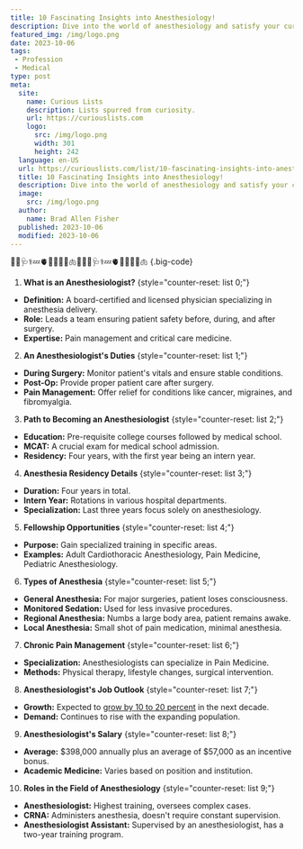```yaml
---
title: 10 Fascinating Insights into Anesthesiology!
description: Dive into the world of anesthesiology and satisfy your curious mind with these intriguing insights about the profession.
featured_img: /img/logo.png
date: 2023-10-06
tags:
 - Profession
 - Medical
type: post
meta:
  site:
    name: Curious Lists
    description: Lists spurred from curiosity.
    url: https://curiouslists.com
    logo:
      src: /img/logo.png
      width: 301
      height: 242
  language: en-US
  url: https://curiouslists.com/list/10-fascinating-insights-into-anesthesiology
  title: 10 Fascinating Insights into Anesthesiology!
  description: Dive into the world of anesthesiology and satisfy your curious mind with these intriguing insights about the profession.
  image:
    src: /img/logo.png
  author:
    name: Brad Allen Fisher
  published: 2023-10-06
  modified: 2023-10-06
---
```

💉😴🩺⚕💤🫀👩🏻‍⚕️💊🫁🏥💉😴🩺⚕💤🫀👩🏻‍⚕️💊🫁 {.big-code}

1. **What is an Anesthesiologist?** {style="counter-reset: list 0;"}
  - **Definition:** A board-certified and licensed physician specializing in anesthesia delivery.
  - **Role:** Leads a team ensuring patient safety before, during, and after surgery.
  - **Expertise:** Pain management and critical care medicine.

2. **An Anesthesiologist's Duties** {style="counter-reset: list 1;"}
  - **During Surgery:** Monitor patient's vitals and ensure stable conditions.
  - **Post-Op:** Provide proper patient care after surgery.
  - **Pain Management:** Offer relief for conditions like cancer, migraines, and fibromyalgia.

3. **Path to Becoming an Anesthesiologist** {style="counter-reset: list 2;"}
  - **Education:** Pre-requisite college courses followed by medical school.
  - **MCAT:** A crucial exam for medical school admission.
  - **Residency:** Four years, with the first year being an intern year.

4. **Anesthesia Residency Details** {style="counter-reset: list 3;"}
  - **Duration:** Four years in total.
  - **Intern Year:** Rotations in various hospital departments.
  - **Specialization:** Last three years focus solely on anesthesiology.

5. **Fellowship Opportunities** {style="counter-reset: list 4;"}
  - **Purpose:** Gain specialized training in specific areas.
  - **Examples:** Adult Cardiothoracic Anesthesiology, Pain Medicine, Pediatric Anesthesiology.

6. **Types of Anesthesia** {style="counter-reset: list 5;"}
  - **General Anesthesia:** For major surgeries, patient loses consciousness.
  - **Monitored Sedation:** Used for less invasive procedures.
  - **Regional Anesthesia:** Numbs a large body area, patient remains awake.
  - **Local Anesthesia:** Small shot of pain medication, minimal anesthesia.

7. **Chronic Pain Management** {style="counter-reset: list 6;"}
  - **Specialization:** Anesthesiologists can specialize in Pain Medicine.
  - **Methods:** Physical therapy, lifestyle changes, surgical intervention.

8. **Anesthesiologist's Job Outlook** {style="counter-reset: list 7;"}
  - **Growth:** Expected to [grow by 10 to 20 percent](https://curiouslists.com/list/top-20-high-paying-jobs-dive-into-wealthy-careers/) in the next decade.
  - **Demand:** Continues to rise with the expanding population.

9. **Anesthesiologist's Salary** {style="counter-reset: list 8;"}
  - **Average:** $398,000 annually plus an average of $57,000 as an incentive bonus.
  - **Academic Medicine:** Varies based on position and institution.

10. **Roles in the Field of Anesthesiology** {style="counter-reset: list 9;"}
  - **Anesthesiologist:** Highest training, oversees complex cases.
  - **CRNA:** Administers anesthesia, doesn't require constant supervision.
  - **Anesthesiologist Assistant:** Supervised by an anesthesiologist, has a two-year training program.